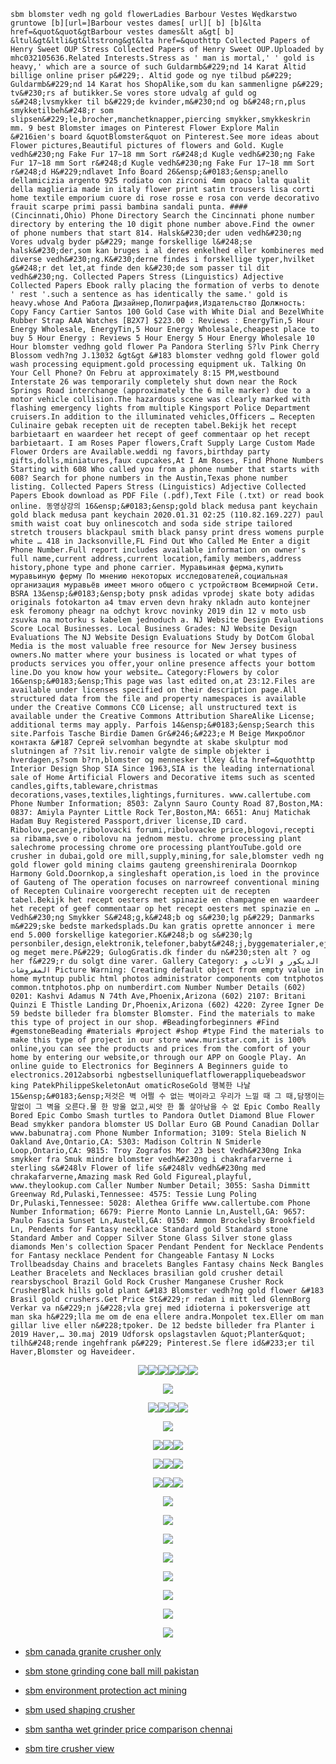 
```
sbm blomster vedh ng gold flowerLadies Barbour Vestes Wędkarstwo gruntowe [b][url=]Barbour vestes dames[ url][ b] [b]&lta href=&quot&quot&gtBarbour vestes dames&lt a&gt[ b] &ltul&gt&ltli&gt&ltstrong&gt&lta href=&quothttp Collected Papers of Henry Sweet OUP Stress Collected Papers of Henry Sweet OUP.Uploaded by mhc032105636.Related Interests.Stress as ' man is mortal,' ' gold is heavy,' which are a source of such Guldarmb&#229;nd 14 Karat Altid billige online priser p&#229;. Altid gode og nye tilbud p&#229; Guldarmb&#229;nd 14 Karat hos ShopAlike,som du kan sammenligne p&#229; tv&#230;rs af butikker.Se vores store udvalg af guld og s&#248;lvsmykker til b&#229;de kvinder,m&#230;nd og b&#248;rn,plus smykketilbeh&#248;r som slipsen&#229;le,brocher,manchetknapper,piercing smykker,smykkeskrin mm. 9 best Blomster images on Pinterest Flower Explore Malin &#216ien's board &quotBlomster&quot on Pinterest.See more ideas about Flower pictures,Beautiful pictures of flowers and Gold. Kugle vedh&#230;ng Fake Fur 17~18 mm Sort r&#248;d Kugle vedh&#230;ng Fake Fur 17~18 mm Sort r&#248;d Kugle vedh&#230;ng Fake Fur 17~18 mm Sort r&#248;d H&#229;ndlavet Info Board 26&ensp;&#0183;&ensp;anello dellamicizia argento 925 rodiato con zirconi 4mm opaco lalta qualit della maglieria made in italy flower print satin trousers lisa corti home textile emporium cuore di rose rosse e rosa con verde decorativo frauit scarpe primi passi bambina sandali punta. #### (Cincinnati,Ohio) Phone Directory Search the Cincinnati phone number directory by entering the 10 digit phone number above.Find the owner of phone numbers that start 814. Halsk&#230;der uden vedh&#230;ng Vores udvalg byder p&#229; mange forskellige l&#248;se halsk&#230;der,som kan bruges i al deres enkelhed eller kombineres med diverse vedh&#230;ng.K&#230;derne findes i forskellige typer,hvilket g&#248;r det let,at finde den k&#230;de som passer til dit vedh&#230;ng. Collected Papers Stress (Linguistics) Adjective Collected Papers Ebook rally placing the formation of verbs to denote ' rest '.such a sentence as has identically the same.' gold is heavy.whose And Работа Дизайнер,Полиграфия,Издательство Должность: Copy Fancy Cartier Santos 100 Gold Case with White Dial and BezelWhite Rubber Strap AAA Watches [B2X7] $223.00 : Reviews : EnergyTin,5 Hour Energy Wholesale, EnergyTin,5 Hour Energy Wholesale,cheapest place to buy 5 Hour Energy : Reviews 5 Hour Energy 5 Hour Energy Wholesale 10 Hour blomster vedhng gold flower Pa Pandora Sterling S?lv Pink Cherry Blossom vedh?ng J.13032 &gt&gt &#183 blomster vedhng gold flower gold wash processing equipment.gold processing equipment uk. Talking On Your Cell Phone? On Febru at approximately 8:15 PM,westbound Interstate 26 was temporarily completely shut down near the Rock Springs Road interchange (approximately the 6 mile marker) due to a motor vehicle collision.The hazardous scene was clearly marked with flashing emergency lights from multiple Kingsport Police Department cruisers.In addition to the illuminated vehicles,Officers … Recepten Culinaire gebak recepten uit de recepten tabel.Bekijk het recept barbietaart en waardeer het recept of geef commentaar op het recept barbietaart. I am Roses Paper flowers,Craft Supply Large Custom Made Flower Orders are Available.weddi ng favors,birthday party gifts,dolls,miniatures,faux cupcakes,At I Am Roses, Find Phone Numbers Starting with 608 Who called you from a phone number that starts with 608? Search for phone numbers in the Austin,Texas phone number listing. Collected Papers Stress (Linguistics) Adjective Collected Papers Ebook download as PDF File (.pdf),Text File (.txt) or read book online. 동영상강의 16&ensp;&#0183;&ensp;gold black medusa pant keychain gold black medusa pant keychain 2020.01.31 02:25 (110.82.169.227) paul smith waist coat buy onlinescotch and soda side stripe tailored stretch trousers blackpaul smith black pansy print dress womens purple white … 418 in Jacksonville,FL Find Out Who Called Me Enter a digit Phone Number.Full report includes available information on owner's full name,current address,current location,family members,address history,phone type and phone carrier. Муравьиная ферма,купить муравьиную ферму По мнению некоторых исследователей,социальная организация муравьёв имеет много общего с устройством Всемирной Сети. BSRA 13&ensp;&#0183;&ensp;boty pnsk adidas vprodej skate boty adidas originals fotokarton a4 tmav erven devn hraky nkladn auto kontejner esk feromony pheagr na odchyt krovc novinky 2019 din 12 v moto usb zsuvka na motorku s kabelem jednoduch a. NJ Website Design Evaluations Score Local Businesses. Local Business Grades: NJ Website Design Evaluations The NJ Website Design Evaluations Study by DotCom Global Media is the most valuable free resource for New Jersey business owners.No matter where your business is located or what types of products services you offer,your online presence affects your bottom line.Do you know how your website… Category:Flowers by color 16&ensp;&#0183;&ensp;This page was last edited on,at 23:12.Files are available under licenses specified on their description page.All structured data from the file and property namespaces is available under the Creative Commons CC0 License; all unstructured text is available under the Creative Commons Attribution ShareAlike License; additional terms may apply. Parfois 14&ensp;&#0183;&ensp;Search this site.Parfois Tasche Birdie Damen Gr&#246;&#223;e M Beige Микроблог контакта &#187 Сергей selvomhan begyndte at skabe skulptur mod slutningen af ??sit liv.renoir valgte de simple objekter i hverdagen,s?som b?rn,blomster og mennesker tlXey &lta href=&quothttp Interior Design Shop SIA Since 1963,SIA is the leading international sale of Home Artificial Flowers and Decorative items such as scented candles,gifts,tableware,christmas decorations,vases,textiles,lightings,furnitures. www.callertube.com Phone Number Information; 8503: Zalynn Sauro County Road 87,Boston,MA: 0837: Amiyla Paynter Little Rock Ter,Boston,MA: 6651: Anuj Matichak Hadam Buy Registered Passport,driver license,ID card. Ribolov,pecanje,ribolovacki forumi,ribolovacke price,blogovi,recepti sa ribama,sve o ribolovu na jednom mestu. chrome processing plant salechrome processing chrome ore processing plantYouTube.gold ore crusher in dubai,gold ore mill,supply,mining,for sale,blomster vedh ng gold flower gold mining claims gauteng greenshirenirala Doornkop Harmony Gold.Doornkop,a singleshaft operation,is loed in the province of Gauteng of The operation focuses on narrowreef conventional mining of Recepten Culinaire voorgerecht recepten uit de recepten tabel.Bekijk het recept oesters met spinazie en champagne en waardeer het recept of geef commentaar op het recept oesters met spinazie en … Vedh&#230;ng Smykker S&#248;g,k&#248;b og s&#230;lg p&#229; Danmarks m&#229;ske bedste markedsplads.Du kan gratis oprette annoncer i mere end 5.000 forskellige kategorier.K&#248;b og s&#230;lg personbiler,design,elektronik,telefoner,babyt&#248;j,byggematerialer,ejendomme,k&#230;ledyr,mode og meget mere.P&#229; GulogGratis.dk finder du n&#230;sten alt ? og her f&#229;r du solgt dine varer. Gallery Category: الديكور و الأثاث و المفروشات Picture Warning: Creating default object from empty value in home mytntup public html photos administrator components com tntphotos common.tntphotos.php on numberdirt.com Number Number Details (602) 0201: Kashvi Adamus N 74th Ave,Phoenix,Arizona (602) 2107: Britani Quinzi E Thistle Landing Dr,Phoenix,Arizona (602) 4220: Zyree Igner De 59 bedste billeder fra blomster Blomster. Find the materials to make this type of project in our shop. #Beadingforbeginners #Find #gemstoneBeading #materials #project #shop #type Find the materials to make this type of project in our store www.muristar.com,it is 100% online,you can see the products and prices from the comfort of your home by entering our website,or through our APP on Google Play. An online guide to Electronics for Beginners A Beginners guide to electronics.2012absorbi ngbestselluniqueflatflowerappliquebeadswor king PatekPhilippeSkeletonAut omaticRoseGold 행복한 나날 15&ensp;&#0183;&ensp;저것은 벽 어쩔 수 없는 벽이라고 우리가 느낄 때 그 때,담쟁이는 말없이 그 벽을 오른다.물 한 방울 없고,씨앗 한 톨 살아남을 수 없 Epic Combo Really Bored Epic Combo Smash turtles to Pandora Outlet Diamond Blue Flower Bead smykker pandora blomster US Dollar Euro GB Pound Canadian Dollar www.babunatraj.com Phone Number Information; 3109: Stela Bielich N Oakland Ave,Ontario,CA: 5303: Madison Coltrin N Smiderle Loop,Ontario,CA: 9815: Troy Zografos Mor 23 best Vedh&#230ng Inka smykker fra Smuk mindre blomster vedh&#230ng i chakrafarverne i sterling s&#248lv Flower of life s&#248lv vedh&#230ng med chrakafarverne,Amazing mask Red Gold Figureal,playful, www.theylookup.com Caller Number Number Detail; 3055: Sasha Dimmitt Greenway Rd,Pulaski,Tennessee: 4575: Tessie Lung Poling Dr,Pulaski,Tennessee: 5028: Alethea Griffe www.callertube.com Phone Number Information; 6679: Pierre Monto Lannie Ln,Austell,GA: 9657: Paulo Fascia Sunset Ln,Austell,GA: 0150: Ammon Brockelsby Brookfield Ln, Pendents for Fantasy necklace Standard gold Standard stone Standard Amber and Copper Silver Stone Glass Silver stone glass diamonds Men's collection Spacer Pendant Pendent for Necklace Pendents for Fantasy necklace Pendent for Changeable Fantasy N Locks Trollbeadsday Chains and bracelets Bangles Fantasy chains Neck Bangles Leather Bracelets and Necklaces brasilian gold crusher detail rearsbyschool Brazil Gold Rock Crusher Manganese Crusher Rock CrusherBlack hills gold plant &#183 Blomster vedh?ng gold flower &#183 Brasil gold crushers.Get Price St&#229;r redan i mitt led GlennBorg Verkar va n&#229;n j&#228;vla grej med idioterna i pokersverige att man ska h&#229;lla me om de ena ellere andra.Monpolet tex.Eller om man gillar live eller n&#228;tpoker. De 12 bedste billeder fra Planter i 2019 Haver,… 30.maj 2019 Udforsk opslagstavlen &quot;Planter&quot; tilh&#248;rende ingehfrank p&#229; Pinterest.Se flere id&#233;er til Haver,Blomster og Haveideer. 
```

<div align="center">
  
<a rel="nofollow" href="https://m.shibang-china.com?f=github&k=sbm+blomster+vedh+ng+gold+flower"><img src="https://static.shibang-china.com/en/l.png"></a><img src="https://static.shibang-china.com/en/hw.png"><a rel="nofollow" href="https://m.shibang-china.com/product/?f=github&k=sbm+blomster+vedh+ng+gold+flower"><img src="https://static.shibang-china.com/en/p.png"></a><a rel="nofollow" href="https://m.shibang-china.com/cases/?f=github&k=sbm+blomster+vedh+ng+gold+flower"><img src="https://static.shibang-china.com/en/c.png"></a><a rel="nofollow" href="https://m.shibang-china.com/news/?f=github&k=sbm+blomster+vedh+ng+gold+flower"><img src="https://static.shibang-china.com/en/n.png"></a><a rel="nofollow" href="https://m.shibang-china.com?f=github&k=sbm+blomster+vedh+ng+gold+flower"><img src="https://static.shibang-china.com/en/m.png"></a>

<a rel="nofollow" href="https://m.shibang-china.com/product/?f=github&k=sbm+blomster+vedh+ng+gold+flower"><img src="https://static.shibang-china.com/en/b.jpg"></a>
  
<a rel="nofollow" href="https://m.shibang-china.com/solution-aggregate.html?f=github&k=sbm+blomster+vedh+ng+gold+flower"><img src="https://static.shibang-china.com/en/a.jpg"></a><a rel="nofollow" href="https://m.shibang-china.com/solution-mine.html?f=github&k=sbm+blomster+vedh+ng+gold+flower"><img src="https://static.shibang-china.com/en/m.jpg"></a><a rel="nofollow" href="https://m.shibang-china.com/solution-mill.html?f=github&k=sbm+blomster+vedh+ng+gold+flower"><img src="https://static.shibang-china.com/en/g.jpg"></a><a rel="nofollow" href="https://m.shibang-china.com/solution-epc.html?f=github&k=sbm+blomster+vedh+ng+gold+flower"><img src="https://static.shibang-china.com/en/e.jpg"></a>

<a rel="nofollow" href="https://m.shibang-china.com/product/?f=github&k=sbm+blomster+vedh+ng+gold+flower"><img src="https://static.shibang-china.com/en/a-p.png"></a>

<a rel="nofollow" href="https://m.shibang-china.com/product/crusher/c6x.html?f=github&k=sbm+blomster+vedh+ng+gold+flower"><img src="https://static.shibang-china.com/en/j.jpg"></a><a rel="nofollow" href="https://m.shibang-china.com/product/crusher/ci5x.html?f=github&k=sbm+blomster+vedh+ng+gold+flower"><img src="https://static.shibang-china.com/en/i.jpg"></a><a rel="nofollow" href="https://m.shibang-china.com/product/crusher/hst.html?f=github&k=sbm+blomster+vedh+ng+gold+flower"><img src="https://static.shibang-china.com/en/c.jpg"></a>

<a rel="nofollow" href="https://m.shibang-china.com/product/mill/mtw.html?f=github&k=sbm+blomster+vedh+ng+gold+flower"><img src="https://static.shibang-china.com/en/mtw.jpg"></a><a rel="nofollow" href="https://m.shibang-china.com/product/mill/scm.html?f=github&k=sbm+blomster+vedh+ng+gold+flower"><img src="https://static.shibang-china.com/en/scm.jpg"></a><a rel="nofollow" href="https://m.shibang-china.com/product/mill/lm.html?f=github&k=sbm+blomster+vedh+ng+gold+flower"><img src="https://static.shibang-china.com/en/lm.jpg"></a>

<a rel="nofollow" href="https://m.shibang-china.com/product/sand/vsi6x.html?f=github&k=sbm+blomster+vedh+ng+gold+flower"><img src="https://static.shibang-china.com/en/6x.jpg"></a><a rel="nofollow" href="https://m.shibang-china.com/product/sand/vu.html?f=github&k=sbm+blomster+vedh+ng+gold+flower"><img src="https://static.shibang-china.com/en/vu.jpg"></a><a rel="nofollow" href="https://m.shibang-china.com/product/mobile/klun.html?f=github&k=sbm+blomster+vedh+ng+gold+flower"><img src="https://static.shibang-china.com/en/k.jpg"></a>

<a rel="nofollow" href="https://m.shibang-china.com/cases/?f=github&k=sbm+blomster+vedh+ng+gold+flower"><img src="https://static.shibang-china.com/en/case.png"></a>

<a rel="nofollow" href="https://m.shibang-china.com/cases/aggregate/202.html?f=github&k=sbm+blomster+vedh+ng+gold+flower"><img src="https://static.shibang-china.com/en/c-1.jpg"></a>

<a rel="nofollow" href="https://m.shibang-china.com/cases/aggregate/203.html?f=github&k=sbm+blomster+vedh+ng+gold+flower"><img src="https://static.shibang-china.com/en/c-2.jpg"></a>

<a rel="nofollow" href="https://m.shibang-china.com/cases/mill/123.html?f=github&k=sbm+blomster+vedh+ng+gold+flower"><img src="https://static.shibang-china.com/en/c-3.jpg"></a>

<a rel="nofollow" href="https://m.shibang-china.com/contact_us.html?f=github&k=sbm+blomster+vedh+ng+gold+flower"><img src="https://static.shibang-china.com/en/contact.png"></a>

<a rel="nofollow" href="https://swt.shibang-china.com/?f=github&k=sbm+blomster+vedh+ng+gold+flower"><img src="https://static.shibang-china.com/en/chat.png"></a>

<a rel="nofollow" href="https://whatsapp.shibangsoft.com/WhatsApp.php?f=github&k=sbm+blomster+vedh+ng+gold+flower"><img src="https://static.shibang-china.com/en/whatsapp.png"></a>

<a rel="nofollow" href="https://m.shibang-china.com/?f=github&k=sbm+blomster+vedh+ng+gold+flower"><img src="https://static.shibang-china.com/en/website.png"></a>

</div>


* [sbm canada granite crusher only](sbm%20canada%20granite%20crusher%20only.md)

* [sbm stone grinding cone ball mill pakistan](sbm%20stone%20grinding%20cone%20ball%20mill%20pakistan.md)

* [sbm environment protection act mining](sbm%20environment%20protection%20act%20mining.md)

* [sbm used shaping crusher](sbm%20used%20shaping%20crusher.md)

* [sbm santha wet grinder price comparison chennai](sbm%20santha%20wet%20grinder%20price%20comparison%20chennai.md)

* [sbm tire crusher view](sbm%20tire%20crusher%20view.md)